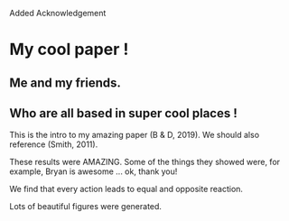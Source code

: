 Added Acknowledgement

# My cool paper !
## Me and my friends.
## Who are all based in super cool places !

This is the intro to my amazing paper (B & D, 2019).
We should also reference (Smith, 2011).

These results were AMAZING.
Some of the things they showed were, for example, Bryan is awesome ... ok, thank you!

We find that every action leads to equal and opposite reaction.

Lots of beautiful figures were generated.
